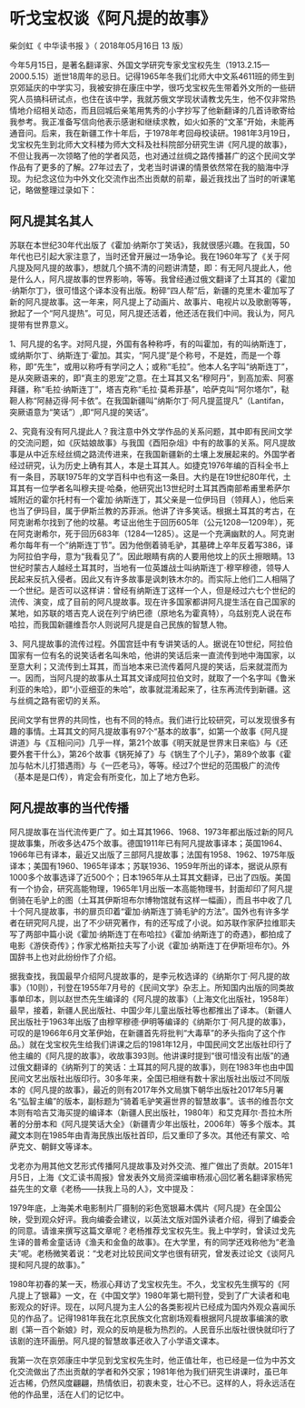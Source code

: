 # 听戈宝权谈《阿凡提的故事》

柴剑虹《 中华读书报 》（ 2018年05月16日   13 版）

今年5月15日，是著名翻译家、外国文学研究专家戈宝权先生（1913.2.15—2000.5.15）逝世18周年的忌日。记得1965年冬我们北师大中文系4611班的师生到京郊延庆的中学实习，我被安排在康庄中学，很巧戈宝权先生带着外文所的一些研究人员搞科研试点，也住在该中学，我就苏俄文学现状请教戈先生，他不仅非常热情地介绍相关动态，而且回城后亲笔用隽秀的小字抄写了他新翻译的几首诗歌寄给我参考。我正准备写信向他表示感谢和继续求教，如火如荼的“文革”开始，未能再通音问。后来，我在新疆工作十年后，于1978年考回母校读研。1981年3月19日，戈宝权先生到北师大文科楼为师大文科及社科院部分研究生讲《阿凡提的故事》，不但让我再一次领略了他的学者风范，也对通过丝绸之路传播甚广的这个民间文学作品有了更多的了解。27年过去了，戈老当时讲课的情景依然常在我的脑海中浮现。为纪念这位为中外文化交流作出杰出贡献的前辈，最近我找出了当时的听课笔记，略做整理过录如下：

## 阿凡提其名其人

苏联在本世纪30年代出版了《霍加·纳斯尔丁笑话》，我就很感兴趣。在我国，50年代也已引起大家注意了，当时还曾开展过一场争论。我在1960年写了《关于阿凡提及阿凡提的故事》，想就几个搞不清的问题讲清楚，即：有无阿凡提此人，他是什么人，阿凡提故事的世界影响，等等。我曾经通过俄文翻译了土耳其的《霍加·纳斯尔丁》，很可惜这个译本没有出版。粉碎“四人帮”后，新疆的克里木·霍加写了新的阿凡提故事。这一年来，阿凡提上了动画片、故事片、电视片以及歌剧等等，掀起了一个“阿凡提热”。可见，阿凡提还活着，他还活在我们中间。我认为，阿凡提带有世界意义。

1、阿凡提的名字。对阿凡提，外国有各种称呼，有的叫霍加，有的叫纳斯连丁，或纳斯尔丁、纳斯连丁·霍加。其实，“阿凡提”是个称号，不是姓，而是一个尊称，即“先生”，或用以称呼有学问之人；或称“毛拉”。他本人名字叫“纳斯连丁”，是从突厥语来的，即“真主的恩宠”之意。在土耳其又名“穆阿丹”，到高加索、阿塞拜疆，称“毛拉·纳斯连丁”，塔吉克称“毛拉·莫希菲基”，哈萨克叫“阿尔塔尔”，鞑靼人称“阿赫迈得·阿卡依”。在我国新疆叫“纳斯尔丁·阿凡提蓝提凡”（Lantifan，突厥语意为“笑话”）,即“阿凡提的笑话”。

2、究竟有没有阿凡提此人？我注意中外文学作品的关系问题，其中即有民间文学的交流问题，如《灰姑娘故事》与我国《酉阳杂俎》中有的故事的关系。阿凡提故事是从中近东经丝绸之路流传进来，在我国新疆新的土壤上发展起来的。外国学者经过研究，认为历史上确有其人，本是土耳其人。如捷克1976年编的百科全书上有一条目，苏联1975年的文学百科中也有这一条目。大约是在19世纪80年代，土耳其有一位学者名叫穆夫提·哈桑，他研究出13世纪时土耳其西南部希甫里希萨尔城附近的霍尔托村有一个霍加·纳斯连丁，其父亲是一位伊玛目（领拜人），他后来也当了伊玛目，属于伊斯兰教的苏菲派。他讲了许多笑话。根据土耳其的考古，在阿克谢希尔找到了他的坟墓。考证出他生于回历605年（公元1208—1209年），死在阿克谢希尔，死于回历683年（1284—1285）。这是一个充满幽默的人。阿克谢希尔每年有一个“纳斯连丁节”。因为他倒着骑毛驴，其墓碑上卒年反着写386，译为阿拉伯字母，意为“我看见了”。因此眼睛有病的人要用他坟上的灰土擦眼睛。13世纪时蒙古人越经土耳其时，当地有一位英雄战士叫纳斯连丁·穆罕穆德，领导人民起来反抗入侵者。因此又有许多故事是讽刺铁木尔的。而实际上他们二人相隔了一个世纪。是否可以这样讲：曾经有纳斯连丁这样一个人，但是经过六七个世纪的流传、演变，成了目前的阿凡提故事。现在许多国家都讲阿凡提生活在自己国家的某地，如苏联的塔吉克人说在列宁纳巴德（原地名为霍真特），乌兹别克人说在布哈拉，而我国新疆维吾尔人则说阿凡提是自己民族的智慧人物。

3、阿凡提故事的流传过程。外国宫廷中有专讲笑话的人。据说在10世纪，阿拉伯国家有一位有名的说笑话者名叫朱哈，他讲的笑话后来一直流传到地中海国家，以至意大利；又流传到土耳其，而当地本来已流传着阿凡提的笑话，后来就混而为一。因而，当阿凡提的故事从土耳其文译成阿拉伯文时，就取了一个名字叫《鲁米利亚的朱哈》，即“小亚细亚的朱哈”，故事就混淆起来了，往东再流传到新疆。这与丝绸之路有密切的关系。

民间文学有世界的共同性，也有不同的特点。我们进行比较研究，可以发现很多有趣的事情。土耳其文的阿凡提故事有97个“基本的故事”，如第一个故事《阿凡提讲道》与《互相问问》几乎一样，第21个故事《明天就是世界末日来临》与《还要外套干什么》，第26个故事《锅死掉了》与《锅生了个儿子》，第89个故事《霍加与帖木儿打猎遇雨》与《一匹老马》，等等。经过7个世纪的范围极广的流传（基本是是口传），肯定会有所变化，加上了地方色彩。

## 阿凡提故事的当代传播

阿凡提故事在当代流传更广了。如土耳其1966、1968、1973年都出版过新的阿凡提故事集，所收多达475个故事。德国1911年已有阿凡提故事译本；英国1964、1966年已有译本，最近又出版了三部阿凡提故事；法国有1958、1962、1975年版译本；美国有1960、1965年译本；苏联1936、1959年所出的译本，据说从原有1000多个故事选译了近500个；日本1965年从土耳其文翻译，已出了四版。美国有一个协会，研究高能物理，1965年1月出版一本高能物理书，封面却印了阿凡提倒骑在毛驴上的图（土耳其伊斯坦布尔博物馆就有这样一幅画），而且书中收了几十个阿凡提故事，书的扉页印着“霍加·纳斯连丁骑毛驴的方法”。国外也有许多学者在研究阿凡提，出了不少研究著作，有的还写成了小说。如苏联作家萨拉维耶夫写了两部中篇小说《霍加·纳斯连丁在布哈拉》《霍加·纳斯连丁的奇遇》，都拍成了电影《游侠奇传》；作家尤格斯拉夫写了小说《霍加·纳斯连丁在伊斯坦布尔》。外国辞书上也对此纷纷作了介绍。

据我查找，我国最早介绍阿凡提故事的，是李元枚选译的《纳斯尔丁·阿凡提的故事》（10则），刊登在1955年7月号的《民间文学》杂志上。所知国内出版的同类故事单印本，则以赵世杰先生编译的《阿凡提的故事》（上海文化出版社，1958年）最早，接着，新疆人民出版社、中国少年儿童出版社等也都推出了译本。（新疆人民出版社于1963年出版了由穆罕穆德·伊明等编译的《纳斯尔丁·阿凡提的故事》，可叹的是1966年6月文革伊始，在新疆首先将批判“大毒草”的矛头指向了这个作品。）就在戈宝权先生给我们讲课之后的1981年12月，中国民间文艺出版社印行了他主编的《阿凡提的故事》，收故事393则。他讲课时提到“很可惜没有出版”的通过俄文翻译的《纳斯列丁的笑话：土耳其的阿凡提的故事》，则在1983年也由中国民间文艺出版社出版印行。30多年来，全国已相继有数十家出版社出版过不同版本的《阿凡提的故事》，最近的则有2017年外文局旗下朝华出版社2017年5月署名“弘智主编”的版本，副标题为“骑着毛驴笑遍世界的智慧故事”。该书的维吾尔文本则有哈吉艾海买提的编译本（新疆人民出版社，1980年）和艾克拜尔·吾拉木所著的分册本和《阿凡提笑话大全》（新疆青少年出版社，2006年）等多个版本。其藏文本则在1985年由青海民族出版社首印，后又重印了多次。其他还有蒙文、哈萨克文、朝鲜文等译本。

戈老亦为用其他文艺形式传播阿凡提故事及对外交流、推广做出了贡献。2015年1月5日，上海《文汇读书周报》曾发表外文局资深编审杨淑心回忆著名翻译家杨宪益先生的文章《老杨——扶我上马的人》，文中提及：

1979年底，上海美术电影制片厂摄制的彩色宽银幕木偶片《阿凡提》在全国公映，受到观众好评。我向编委会建议，以英法文版对国外读者介绍，得到了编委会的同意。请谁来撰写这篇文章呢？老杨推荐戈宝权先生。我上中学时，曾读过戈先生译的普希金童话诗《渔夫和金鱼的故事》。在大学里，有的同学还戏称他为“老渔夫”呢。老杨微笑着说：“戈老对比较民间文学也很有研究，曾发表过论文《谈阿凡提和阿凡提的故事》。”

1980年初春的某一天，杨淑心拜访了戈宝权先生。不久，戈宝权先生撰写的《阿凡提上了银幕》一文，在《中国文学》1980年第七期刊登，受到了广大读者和电影观众的好评。现在，以阿凡提为主人公的各类影视片已经成为国内外观众喜闻乐见的作品了。记得1981年我在北京民族文化宫剧场观看根据阿凡提故事编演的歌剧《第一百个新娘》时，观众的反响是极为热烈的。人民音乐出版社很快就印行了该剧的连环画册。阿凡提的智慧故事还收入了小学语文课本。

我第一次在京郊康庄中学见到戈宝权先生时，他正值壮年，也已经是一位为中苏文化交流做出了杰出贡献的学者和外交家；1981年他为我们研究生讲课时，虽已年近古稀，仍然风度翩翩，热情依旧，初衷未变，壮心不已。这样的人，将永远活在他的作品里，活在人们的记忆中。